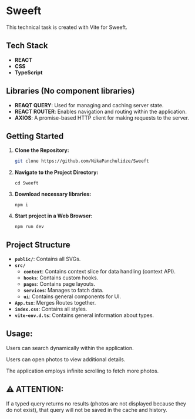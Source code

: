 # Sweeft

This technical task is created with Vite for Sweeft.

## Tech Stack

- **REACT**
- **CSS**
- **TypeScript**

## Libraries (No component libraries)

- **REAQT QUERY**: Used for managing and caching server state.
- **REACT ROUTER**: Enables navigation and routing within the application.
- **AXIOS**: A promise-based HTTP client for making requests to the server.

## Getting Started

1. **Clone the Repository:**
   ```bash
   git clone https://github.com/NikaPanchulidze/Sweeft
2. **Navigate to the Project Directory:**
   ```
   cd Sweeft
3. **Download necessary libraries:**
   ```
   npm i
3. **Start project in a Web Browser:**
   ```
   npm run dev

## Project Structure

- **`public/`**: Contains all SVGs.
- **`src/`**
  - **`context`**: Contains context slice for data handling (context API).
  - **`hooks`**: Contains custom hooks.
  - **`pages`**: Contains page layouts.
  - **`services`**: Manages to fatch data.
  - **`ui`**: Contains general components for UI.
- **`App.tsx`**: Merges Routes together.
- **`index.css`**: Contains all styles.
- **`vite-env.d.ts`**: Contains general information about types.


## Usage:

Users can search dynamically within the application.

Users can open photos to view additional details.

The application employs infinite scrolling to fetch more photos.

## ⚠️ **ATTENTION:** 
If a typed query returns no results (photos are not displayed because they do not exist), that query will not be saved in the cache and history.